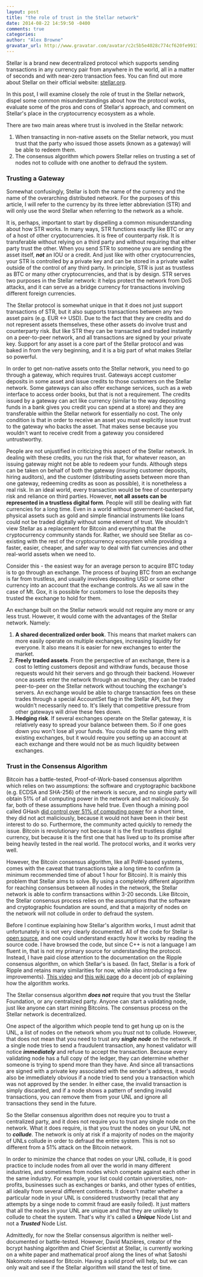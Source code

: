 ```yaml
---
layout: post
title: "the role of trust in the Stellar network"
date: 2014-08-22 14:59:50 -0400
comments: true
categories:
author: "Alex Browne"
gravatar_url: http://www.gravatar.com/avatar/c2c5b5e4028c774cf620fe99133a3a54.png
---
```


Stellar is a brand new decentralized protocol which supports sending transactions in any currency pair
from anywhere in the world, all in a matter of seconds and with near-zero transaction fees.
You can find out more about Stellar on their official website: [stellar.org](https://www.stellar.org).

In this post, I will examine closely the role of trust in the Stellar network, dispel some
common misunderstandings about how the protocol works, evaluate some of the pros and cons of
Stellar's approach, and comment on Stellar's place in the cryptocurrency ecosystem as a whole.

There are two main areas where trust is involved in the Stellar network:

1. When transacting in non-native assets on the Stellar network, you must trust that the party
who issued those assets (known as a gateway) will be able to redeem them.
2. The consensus algorithm which powers Stellar relies on trusting a set of nodes not to collude
with one another to defraud the system. 

### Trusting a Gateway

Somewhat confusingly, Stellar is both the name of the currency and the name of the overarching
distributed network. For the purposes of this article, I will refer to the currency by its three
letter abbreviation (STR) and will only use the word Stellar when referring to the network as a
whole.

It is, perhaps, important to start by dispelling a common misunderstanding about how STR works. In
many ways, STR functions exactly like BTC or any of a host of other cryptocurrencies. It  is free of
counterparty risk. It is transferable without relying on a third party and without requiring that
either party trust the other. When you send STR to someone you are sending the asset itself,
***not*** an IOU or a credit. And just like with other cryptocurrencies, your STR is controlled by a
private key and can be stored in a private wallet outside of the control of any third party. In
principle, STR is just as trustless as BTC or many other cryptocurrencies, and that is by design.
STR serves two purposes in the Stellar network: it helps protect the network from DoS attacks, and
it can serve as a bridge currency for transactions involving different foreign currencies.

The Stellar protocol is somewhat unique in that it does not just support transactions of STR, but it
also supports transactions between any two asset pairs (e.g. EUR <-> USD). Due to the fact that they
are credits and do not represent assets themselves, these other assets do involve trust and
counterparty risk. But like STR they can be transacted and traded instantly on a peer-to-peer network,
and all transactions are signed by your private key. Support for any asset is a core part of the
Stellar protocol and was baked in from the very beginning, and it is a big part of what makes
Stellar so powerful.

In order to get non-native assets onto the Stellar network, you need to go through a gateway, which
requires trust. Gateways accept customer deposits in some asset and issue credits to those customers
on the Stellar network. Some gateways can also offer exchange services, such as a web interface to
access order books, but that is not a requirement. The credits issued by a gateway can act like
currency (similar to the way depositing funds in a bank gives you credit you can spend at a store)
and they are transferable within the Stellar network for essentially no cost. The only condition is
that in order to receive an asset you must explicitly issue trust to the gateway who backs the
asset. That makes sense because you wouldn't want to receive credit from a gateway you considered
untrustworthy.

People are not unjustified in criticizing this aspect of the Stellar network. In dealing with these
credits, you run the risk that, for whatever reason, an issuing gateway might not be able to redeem
your funds. Although steps can be taken on behalf of both the gateway (insuring customer deposits,
hiring auditors), and the customer (distributing assets between more than one gateway, redeeming
credits as soon as possible), it is nonetheless a real risk. In an ideal world, every transaction
would be free of counterparty risk and reliance on third parties. However, **not all assets can be
represented in a trustless digital form**. People will still be dealing with fiat currencies for a
long time. Even in a world without government-backed fiat, physical assets such as gold and simple
financial instruments like loans could not be traded digitally without some element of trust. We
shouldn't view Stellar as a replacement for Bitcoin and everything that the cryptocurrency community
stands for. Rather, we should see Stellar as co-existing with the rest of the cryptocurrency
ecosystem while providing a faster, easier, cheaper, and safer way to deal with fiat currencies and
other real-world assets when we need to.

Consider this - the easiest way for an average person to acquire BTC today is to go through an
exchange. The process of buying BTC from an exchange is far from trustless, and usually involves
depositing USD or some other currency into an account that the exchange controls. As we all saw in
the case of Mt. Gox, it is possible for customers to lose the deposits they trusted the exchange to
hold for them.

An exchange built on the Stellar network would not require any more or any less trust. However, it
would come with the advantages of the Stellar network. Namely:

1. **A shared decentralized order book**. This means that market makers can more easily operate on
multiple exchanges, increasing liquidity for everyone. It also means it is easier for new exchanges
to enter the market.
2. **Freely traded assets**. From the perspective of an exchange, there is a cost to letting customers
deposit and withdraw funds, because those requests would hit their servers and go through their backend.
However once assets enter the network through an exchange, they can be traded peer-to-peer on the
Stellar network without touching the exchange's servers. An exchange would be able to charge transaction
fees on these trades through a special AccountSet flag in the Stellar API, but they wouldn't necessarily
need to. It's likely that competitive pressure from other gateways will drive these fees down.
3. **Hedging risk**. If several exchanges
operate on the Stellar gateway, it is relatively easy to spread your balance between them. So if one
goes down you won't lose all your funds. You could do the same thing with existing exchanges, but it
would require you setting up an account at each exchange and there would not be as much liquidity
between exchanges.



### Trust in the Consensus Algorithm

Bitcoin has a battle-tested, Proof-of-Work-based consensus algorithm which relies on two
assumptions: the software and cryptographic backbone (e.g. ECDSA and SHA-256) of the network is
secure, and no single party will obtain 51% of all computing power in the network and act
maliciously. So far, both of these assumptions have held true. Even though a mining pool called 
GHash
[did control over 51% of computing power](http://www.extremetech.com/extreme/184427-one-bitcoin-group-now-controls-51-of-total-mining-power-threatening-entire-currencys-safety)
for a short time, they did not act maliciously, because it would not have been in their best
interest to do so. Furthermore, the community acted quickly to remedy the issue. Bitcoin is
revolutionary not because it is the first trustless digital currency, but because it is the
first one that has lived up to its promise after being heavily tested in the real world. The
protocol works, and it works very well.

However, the Bitcoin consensus algorithm, like all PoW-based systems, comes with the caveat that
transactions take a long time to confirm (a minimum recommended time of about 1 hour for Bitcoin).
It is mainly this problem that Stellar aims to solve. By using a completely different algorithm for
reaching consensus between all nodes in the network, the Stellar network is able to confirm
transactions within 3-20 seconds. Like Bitcoin, the Stellar consensus process relies on the
assumptions that the software and cryptographic foundation are sound, and that a majority of nodes
on the network will not collude in order to defraud the system.

Before I continue explaining how Stellar's algorithm works, I must admit that unfortunately it is
not very clearly documented. All of the code for Stellar is
[open source](https://github.com/stellar/stellard), and one could understand exactly how it works by
reading the source code. I have browsed the code, but since C++ is not a language I am fluent in,
that is not my primary source for understanding the protocol. Instead, I have paid close attention to
the documentation on the Ripple consensus algorithm, on which Stellar's is based. (In fact, Stellar is
a fork of Ripple and retains many similarities for now, while also introducing a few improvements).
[This video](https://www.youtube.com/watch?v=pj1QVb1vlC0&feature=youtu.be) and
[this wiki page](https://ripple.com/wiki/Consensus) do a decent job of explaining how the algorithm
works.

The Stellar consensus algorithm ***does not*** require that you trust the Stellar Foundation, or
any centralized party. Anyone can start a validating node, just like anyone can start mining
Bitcoins. The consensus process on the Stellar network is decentralized.

One aspect of the algorithm which people tend to get hung up on is the UNL, a list of nodes on the
network whom you *trust* not to collude. However, that does not mean that you need to trust any
***single node*** on the network. If a single node tries to send a fraudulent transaction, any honest
validator will notice ***immediately*** and refuse to accept the transaction. Because every
validating node has a full copy of the ledger, they can determine whether someone is trying to spend
more than they have. And since all transactions are signed with a private key associated with the
sender's address, it would also be immediately obvious if a node tried to send you a transaction
which was not approved by the sender. In either case, the invalid transaction is simply discarded,
and if a node shows a pattern of sending invalid transactions, you can remove them from your UNL and
ignore all transactions they send in the future.

So the Stellar consensus algorithm does not require you to trust a centralized party, and it
does not require you to trust any single node on the network. What it does require, is that you
trust the nodes on your UNL not to ***collude***. The network is only at risk if a majority of 
nodes on the majority of UNLs collude in order to defraud the entire system. This is not so different
from a 51% attack on the Bitcoin network. 

In order to minimize the chance that nodes on your UNL collude, it is good practice to include
nodes from all over the world in many different industries, and sometimes from nodes which compete
against each other in the same industry. For example, your list could contain universities, non-profits,
businesses such as exchanges or banks, and other types of entities, all ideally from several different
continents. It doesn't matter whether a particular node in your UNL is considered trustworthy (recall
that any attempts by a singe node to commit fraud are easily foiled). It just matters that all the
nodes in your UNL are unique and that they are unlikely to collude to cheat the system. That's why
it's called a ***Unique*** Node List and not a ***Trusted*** Node List.

Admittedly, for now the Stellar consensus algorithm is neither well-documented or battle-tested.
However, David Mazières, creator of the bcrypt hashing algorithm and Chief Scientist at Stellar, is
currently working on a white paper and mathematical proof along the lines of what Satoshi Nakomoto
released for Bitcoin. Having a solid proof will help, but we can only wait and see if the Stellar
algorithm will stand the test of time.

